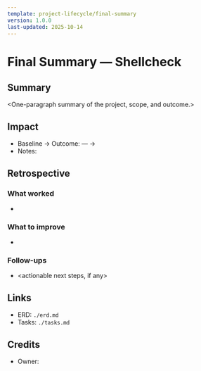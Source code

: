 ```yaml
---
template: project-lifecycle/final-summary
version: 1.0.0
last-updated: 2025-10-14
---
```


# Final Summary — Shellcheck

## Summary

<One-paragraph summary of the project, scope, and outcome.>

## Impact

- Baseline → Outcome: <metric name> — <before> → <after>
- Notes: <brief context for metrics and effects>

## Retrospective

### What worked

- <list>

### What to improve

- <list>

### Follow-ups

- <actionable next steps, if any>

## Links

- ERD: `./erd.md`
- Tasks: `./tasks.md`

## Credits

- Owner: <owner or team>
